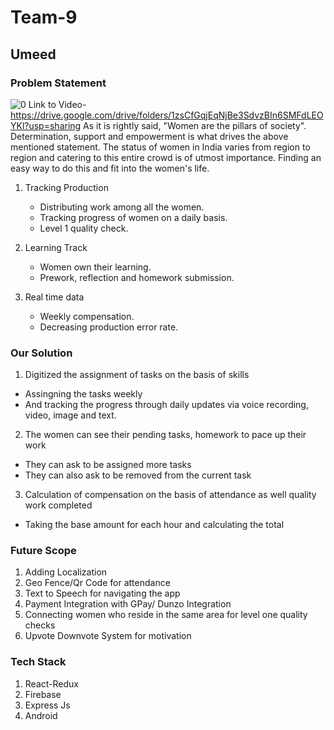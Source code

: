 # Team-9
## Umeed 
### Problem Statement
![0](https://user-images.githubusercontent.com/41858958/88470820-f4b9b080-cf1e-11ea-8a3a-c95b8d3614c3.png)
Link to Video- https://drive.google.com/drive/folders/1zsCfGqjEqNjBe3SdvzBIn6SMFdLEOYKl?usp=sharing
As it is rightly said, "Women are the pillars of society". Determination, support and empowerment is what drives the above mentioned statement. The status of women in India varies from region to region and catering to this entire crowd is of utmost importance. Finding an easy way to do this and fit into the women's life.

1) Tracking Production

   - Distributing work among all the women.
   - Tracking progress of women on a daily basis.
   - Level 1 quality check.
2) Learning Track
   - Women own their learning.
   - Prework, reflection and homework submission.
3) Real time data
   - Weekly compensation.
   - Decreasing production error rate.
   
   
### Our Solution
1) Digitized the assignment of tasks on the basis of skills 
  - Assingning the tasks weekly
  - And tracking the progress through daily updates via voice recording, video, image and text.
2) The women can see their pending tasks, homework to pace up their work
  - They can ask to be assigned more tasks
  - They can also ask to be removed from the current task
3) Calculation of compensation on the basis of attendance as well quality work completed
  - Taking the base amount for each hour and calculating the total 
  
  
### Future Scope
1) Adding Localization
2) Geo Fence/Qr Code for attendance 
3) Text to Speech for navigating the app
4) Payment Integration with GPay/ Dunzo Integration
5) Connecting women who reside in the same area for level one quality checks
6) Upvote Downvote System for motivation


### Tech Stack
1) React-Redux
2) Firebase
3) Express Js
4) Android
